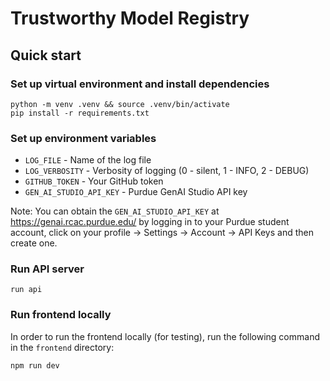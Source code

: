 # Trustworthy Model Registry

## Quick start
### Set up virtual environment and install dependencies
```
python -m venv .venv && source .venv/bin/activate
pip install -r requirements.txt
```

### Set up environment variables
- `LOG_FILE` - Name of the log file
- `LOG_VERBOSITY` - Verbosity of logging (0 - silent, 1 - INFO, 2 - DEBUG)
- `GITHUB_TOKEN` - Your GitHub token
- `GEN_AI_STUDIO_API_KEY` - Purdue GenAI Studio API key 

Note: You can obtain the `GEN_AI_STUDIO_API_KEY` at https://genai.rcac.purdue.edu/ by logging in to your Purdue student account, click on your profile -> Settings -> Account -> API Keys and then create one.

### Run API server

```run api```

### Run frontend locally
In order to run the frontend locally (for testing), run the following command in the `frontend` directory:
```
npm run dev
```
